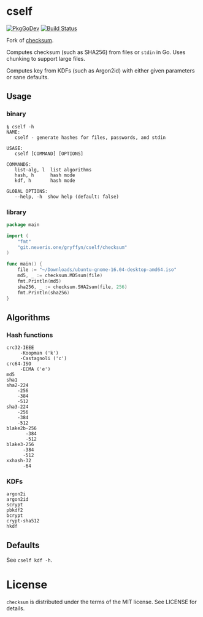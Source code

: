 # cself
[![PkgGoDev](https://pkg.go.dev/badge/git.neveris.one/gryffyn/cself)](https://pkg.go.dev/git.neveris.one/gryffyn/cself)
[![Build Status](https://ci.neveris.one/api/badges/gryffyn/cself/status.svg)](https://ci.neveris.one/gryffyn/cself)

Fork of [checksum](https://github.com/codingsince1985/checksum).

Computes checksum (such as SHA256) from files or `stdin` in Go. Uses chunking to support large files.

Computes key from KDFs (such as Argon2id) with either given parameters or sane defaults.

## Usage
### binary

```
§ cself -h
NAME:
   cself - generate hashes for files, passwords, and stdin

USAGE:
   cself [COMMAND] [OPTIONS]

COMMANDS:
   list-alg, l  list algorithms
   hash, h      hash mode
   kdf, h       hash mode

GLOBAL OPTIONS:
   --help, -h  show help (default: false)
```

### library
```go
package main

import (
	"fmt"
	"git.neveris.one/gryffyn/cself/checksum"
)

func main() {
	file := "~/Downloads/ubuntu-gnome-16.04-desktop-amd64.iso"
	md5, _ := checksum.MD5sum(file)
	fmt.Println(md5)
	sha256, _ := checksum.SHA2sum(file, 256)
	fmt.Println(sha256)
}
```

## Algorithms
### Hash functions
```
crc32-IEEE
     -Koopman ('k')
     -Castagnoli ('c')
crc64-ISO
     -ECMA ('e')
md5
sha1
sha2-224
    -256
    -384
    -512 
sha3-224
    -256
    -384
    -512 
blake2b-256
       -384
       -512
blake3-256
      -384
      -512
xxhash-32
      -64
```

### KDFs
```
argon2i
argon2id
scrypt
pbkdf2
bcrypt
crypt-sha512
hkdf
```

## Defaults

See `cself kdf -h`.

# License

`checksum` is distributed under the terms of the MIT license. See LICENSE for details.
